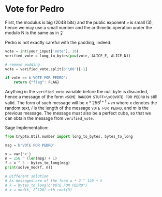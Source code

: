 # Vote for Pedro

First, the modulus is big (2048 bits) and the public exponent `e` is small (3), hence we may use a small number and the arithmetic operation under the modulo N is the same as in $\mathcal Z$

Pedro is not exactly careful with the padding, indeed: 

```python
vote = int(your_input['vote'], 16)
verified_vote = long_to_bytes(pow(vote, ALICE_E, ALICE_N))

# remove padding
vote = verified_vote.split(b'\00')[-1]

if vote == b'VOTE FOR PEDRO':
    return {"flag": FLAG}
```

Anything in the `verified_vote` variable before the null byte is discarded, hence a message of the form `<SOME RANDOM STUFF>\x00VOTE FOR PEDRO` is still valid. The form of such message will be $x * 256 ^ {l + 1} + m$ where $x$ denotes the random text, $l$ is the length of the message `VOTE FOR PEDRO`, and $m$ is the previous message. The message must also be a perfect cube, so that we can obtain the message from `verified_vote`. 

Sage Implementation:

```python
from Crypto.Util.number import long_to_bytes, bytes_to_long

msg = b'VOTE FOR PEDRO'

x = var('x')
n = 256 ^ (len(msg) + 1)
f = x ^ 3 - bytes_to_long(msg)
print(solve_mod(f, n))

# Different solution
# As messages are of the form a * 2 ^ 120 + k
# k = bytes_to_long(b"VOTE FOR PEDRO")
# x = mod(k, 2^120).nth_root(3)
```
